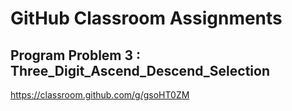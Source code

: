 # GitHub Classroom Assignments

## Program Problem 3 : Three_Digit_Ascend_Descend_Selection

https://classroom.github.com/g/gsoHT0ZM
